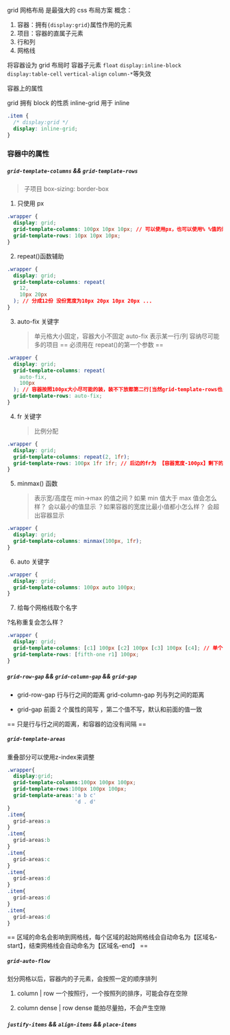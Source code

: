 grid 网格布局 是最强大的 css 布局方案
概念：

1. 容器：拥有`{display:grid}`属性作用的元素
2. 项目：容器的直属子元素
3. 行和列
4. 网格线

将容器设为 grid 布局时
容器子元素 `float` `display:inline-block` `display:table-cell` `vertical-align` `column-*`等失效

容器上的属性

grid 拥有 block 的性质
inline-grid 用于 inline

```css
.item {
  /* display:grid */
  display: inline-grid;
}
```

### 容器中的属性

##### `grid-template-columns` && `grid-template-rows`

> 子项目 box-sizing: border-box

1. 只使用 px

```css
.wrapper {
  display: grid;
  grid-template-columns: 100px 10px 10px; // 可以使用px，也可以使用% %值的是父级（容器）的宽度
  grid-template-rows: 10px 10px 10px;
}
```

2. repeat()函数辅助

```css
.wrapper {
  display: grid;
  grid-template-columns: repeat(
    12,
    10px 20px
  ); // 分成12份 没份宽度为10px 20px 10px 20px ...
}
```

3. auto-fix 关键字
   > 单元格大小固定，容器大小不固定 auto-fix 表示某一行/列 容纳尽可能多的项目
   > == 必须用在 repeat()的第一个参数 ==

```css
.wrapper {
  display: grid;
  grid-template-columns: repeat(
    auto-fix,
    100px
  ); // 容器按照100px大小尽可能的装，装不下放都第二行[当然grid-template-rows也是一样]
  grid-template-rows: auto-fix;
}
```

4. fr 关键字
   > 比例分配

```css
.wrapper {
  display: grid;
  grid-template-columns: repeat(2, 1fr);
  grid-template-rows: 100px 1fr 1fr; // 后边的fr为 【容器宽度-100px】剩下的比例分配
}
```

5. minmax() 函数
   > 表示宽/高度在 min->max 的值之间
   > ? 如果 min 值大于 max 值会怎么样？
   > 会以最小的值显示
   > ？如果容器的宽度比最小值都小怎么样？
   > 会超出容器显示

```css
.wrapper {
  display: grid;
  grid-template-columns: minmax(100px, 1fr);
}
```

6. auto 关键字

```css
.wrapper {
  display: grid;
  grid-template-columns: 100px auto 100px;
}
```

7. 给每个网格线取个名字

?名称重复会怎么样？

```css
.wrapper {
  display: grid;
  grid-template-columns: [c1] 100px [c2] 100px [c3] 100px [c4]; // 单个名字
  grid-template-rows: [fifth-one r1] 100px;
}
```

##### `grid-row-gap` && `grid-column-gap` && `grid-gap`

- grid-row-gap 行与行之间的距离 grid-column-gap 列与列之间的距离 

- grid-gap 前面 2 个属性的简写 <grid-row-gap> <grid-column-gap>，第二个值不写，默认和前面的值一致

== 只是行与行之间的距离，和容器的边没有间隔 ==

##### `grid-template-areas`

重叠部分可以使用z-index来调整
```css
.wrapper{
  display:grid;
  grid-template-columns:100px 100px 100px;
  grid-template-rows:100px 100px 100px;
  grid-template-areas:'a b c'
                      'd . d'
}
.item{
  grid-areas:a
}
.item{
  grid-areas:b
}
.item{
  grid-areas:c
}
.item{
  grid-areas:d
}
.item{
  grid-areas:d
}
.item{
  grid-areas:d
}

```
== 区域的命名会影响到网格线，每个区域的起始网格线会自动命名为【区域名-start】，结束网格线会自动命名为【区域名-end】 == 

##### `grid-auto-flow`

划分网格以后，容器内的子元素，会按照一定的顺序排列

1. column | row 
一个按照行，一个按照列的排序，可能会存在空隙

2. column dense | row dense
能拍尽量拍，不会产生空隙


##### `justify-items` && `align-items` && `place-items`
